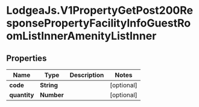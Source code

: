 # LodgeaJs.V1PropertyGetPost200ResponsePropertyFacilityInfoGuestRoomListInnerAmenityListInner

## Properties

Name | Type | Description | Notes
------------ | ------------- | ------------- | -------------
**code** | **String** |  | [optional] 
**quantity** | **Number** |  | [optional] 


